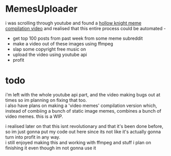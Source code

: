# MemesUploader
i was scrolling through youtube and found a [hollow knight meme compilation video](https://youtu.be/2YiZtwzOR3Q) and realised that this entire process could be automated -  
* get top 100 posts from past week from some meme subreddit  
* make a video out of these images using ffmpeg  
* slap some copyright free music on  
* upload the video using youtube api  
* profit  

# todo
i'm left with the whole youtube api part, and the video making bugs out at times so im planning on fixing that too.  
i also have plans on making a 'video memes' compilation version which, instead of combiing a bunch of static image memes, combines a bunch of video memes.  this is a WIP.  

  
i realised later on that this isnt revolutionary and that it's been done before, so im just gonna put my code out here since its not like it's actually gonna turn into profit in any way.  
i still enjoyed making this and working with ffmpeg and stuff 
i plan on finishing it even though im not gonna use it  
